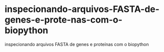 # inspecionando-arquivos-FASTA-de-genes-e-prote-nas-com-o-biopython
inspecionando arquivos FASTA de genes e proteínas com o biopython
